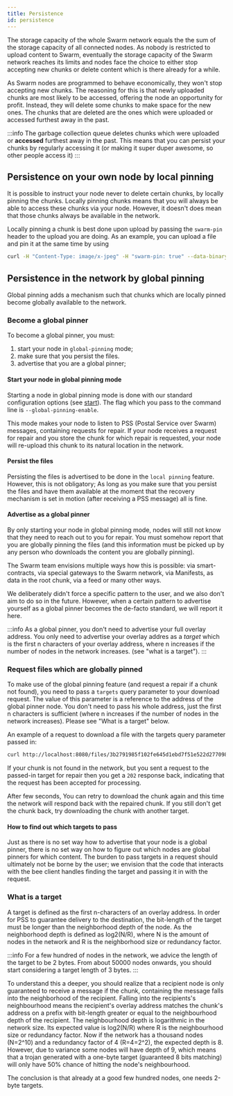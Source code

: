 ```yaml
---
title: Persistence
id: persistence
---
```


The storage capacity of the whole Swarm network equals the the sum of the storage capacity of all connected nodes. As nobody is restricted to upload content to Swarm, eventually the storage capacity of the Swarm network reaches its limits and nodes face the choice to either stop accepting new chunks or delete content which is there already for a while. 

As Swarm nodes are programmed to behave economically, they won't stop accepting new chunks. The reasoning for this is that newly uploaded chunks are most likely to be accessed, offering the node an opportunity for profit. Instead, they will delete some chunks to make space for the new ones. The chunks that are deleted are the ones which were uploaded or accessed furthest away in the past.

:::info
The garbage collection queue deletes chunks which were uploaded or **accessed** furthest away in the past. This means that you can persist your chunks by regularly accessing it (or making it super duper awesome, so other people access it)
:::

## Persistence on your own node by local pinning
It is possible to instruct your node never to delete certain chunks, by locally pinning the chunks. Locally pinning chunks means that you will always be able to access these chunks via your node. However, it doesn't does mean that those chunks always be available in the network.

Locally pinning a chunk is best done upon upload by passing the `swarm-pin` header to the upload you are doing. As an example, you can upload a file and pin it at the same time by using

```sh
curl -H "Content-Type: image/x-jpeg" -H "swarm-pin: true" --data-binary @kitten.jpg localhost:8080/files\?name=cat.jpg
```

## Persistence in the network by global pinning
Global pinning adds a mechanism such that chunks which are locally pinned become globally available to the network. 

### Become a global pinner
To become a global pinner, you must:

1. start your node in `global-pinning` mode;
2. make sure that you persist the files. 
3. advertise that you are a global pinner;


#### Start your node in global pinning mode
Starting a node in global pinning mode is done with our standard configuration options (see [start](/docs/getting-started/start-your-node)). The flag which you pass to the command line is `--global-pinning-enable`.

This mode makes your node to listen to PSS (Postal Service over Swarm) messages, containing requests for repair. If your node receives a request for repair and you store the chunk for which repair is requested, your node will re-upload this chunk to its natural location in the network.

#### Persist the files
Persisting the files is advertised to be done in the `local pinning` feature. However, this is not obligatory; As long as you make sure that you persist the files and have them available at the moment that the recovery mechanism is set in motion (after receiving a PSS message) all is fine.

#### Advertise as a global pinner
By only starting your node in global pinning mode, nodes will still not know that they need to reach out to you for repair. You must somehow report that you are globally pinning the files (and this information must be picked up by any person who downloads the content you are globally pinning). 

The Swarm team envisions multiple ways how this is possible: via smart-contracts, via special gateways to the Swarm network, via Manifests, as data in the root chunk, via a feed or many other ways. 

We deliberately didn't force a specific pattern to the user, and we also don't aim to do so in the future. However, when a certain pattern to advertise yourself as a global pinner becomes the de-facto standard, we will report it here.

:::info
As a global pinner, you don't need to advertise your full overlay address. You only need to advertise your overlay addres as a *target* which is the first n characters of your overlay address, where n increases if the number of nodes in the network increases. (see "what is a target").
:::


### Request files which are globally pinned
To make use of the global pinning feature (and request a repair if a chunk not found), you need to pass a `targets` query parameter to your download request. The value of this parameter is a reference to the address of the global pinner node. You don't need to pass his whole address, just the first n characters is sufficient (where n increases if the number of nodes in the network increases). Please see "What is a target" below.

An example of a request to download a file with the targets query parameter passed in:

```sh
curl http://localhost:8080/files/3b2791985f102fe645d1ebd7f51e522d277098fcd86526674755f762084b94ee?targets=<target comes here>
```

If your chunk is not found in the network, but you sent a request to the passed-in target for repair then you get a `202` response back, indicating that the request has been accepted for processing.

After few seconds, You can retry to download the chunk again and this time the network will respond back with the repaired chunk. If you still don't get the chunk back, try downloading the chunk with another target.

#### How to find out which targets to pass
Just as there is no set way how to advertise that your node is a global pinner, there is no set way on how to figure out which nodes are global pinners for which content. The burden to pass targets in a request should ultimately not be borne by the user; we envision that the code that interacts with the bee client handles finding the target and passing it in with the request.

### What is a target
A target is defined as the first n-characters of an overlay address. In order for PSS to guarantee delivery to the destination, the bit-length of the target must be longer than the neighborhood depth of the node. As the neighborhood depth is defined as log2(N/R), where N is the amount of nodes in the network and R is the neighborhood size or redundancy factor.

:::info
For a few hundred of nodes in the network, we advice the length of the target to be 2 bytes. From about 50000 nodes onwards, you should start considering a target length of 3 bytes. 
:::

To understand this a deeper, you should realize that a recipient node is only guaranteed to receive a message if the chunk, containing the message falls into the neighborhood of the recipient. Falling into the recipients's neighbourhood means the recipient's overlay address matches the chunk's address on a prefix with bit-length greater or equal to the neighbourhood depth of the recipient.  The neighbourhood depth is logarithmic in the network size.  Its expected value  is log2(N/R)  where R is the neighbourhood  size or redundancy factor. Now if the network has a thousand nodes (N=2^10) and a redundancy factor of 4 (R=4=2^2), the expected depth is 8. However, due to variance some nodes will have depth of 9, which means that a trojan generated with a one-byte target (guaranteed 8 bits matching) will only have 50% chance of hitting the node's neighbourhood.

The conclusion  is that already at a good few hundred  nodes, one needs  2-byte targets.